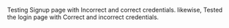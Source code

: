 Testing Signup page with Incorrect and correct credentials. likewise, Tested the login page with Correct and incorrect credentials.

